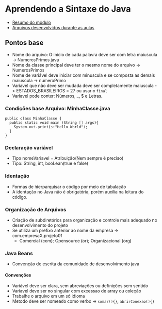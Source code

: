 # Aprendendo a Sintaxe do Java

- [Resumo do môdulo](https://glysns.gitbook.io/java-basico/)
- [Arquivos desenvolvidos durante as aulas](https://github.com/Viny-Pereira/DIO-Aulas/tree/main/Sintaxe)

## Pontos base

- Nome do arquivo: O inicio de cada palavra deve ser com letra maiuscula -> NumerosPrimos.java
- Nome da classe principal deve ter o mesmo nome do arquivo -> NumerosPrimos
- Nome de variável deve iniciar com minuscula e se composta as demais maiuscula -> numeroPrimo
- Variavel que não deve ser mudada deve ser completamente maiuscula -> ESTADOS_BRASILEIROS = 27 ou usar o `final`
- Variavel pode conter: Números, \_, $ e Letras.

### Condições base Arquivo: MinhaClasse.java

```
public class MinhaClasse {
  public static void main (String [] args){
    System.out.print(s:"Hello World");
  }
}
```

### Declaração variável

- Tipo nomeVariavel = Atribuição(Nem sempre é preciso)
- Tipo: String, int, booLean(true e false)

### Identação

- Formas de hierparquisar o código por meio de tabulação
- A identação no Java não é obrigatória, porém auxilia na leitura do código.

### Organização de Arquivos

- Criação de subdiretórios para organização e controle mais adequado no desenvolvimento do projeto
- Se utiliza um prefixo anterior ao nome da empresa -> com.empresaX.projeto01
  - Comercial (com); Opensource (or); Organizacional (org)

### Java Beans

- Convenção de escrita da comunidade de desenvolvimento java

#### Convenções

- Variável deve ser clara, sem abreviações ou definições sem sentido
- Variavel deve ser no singular com excessao de array ou coleção
- Trabalhe o arquivo em um só idioma
- Metodo deve ser nomeado como verbo -> `somar(){}`, `abrirConexao(){}`
